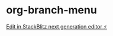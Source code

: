 # org-branch-menu

[Edit in StackBlitz next generation editor ⚡️](https://stackblitz.com/~/github.com/rickysullivan-gallagher/org-branch-menu)